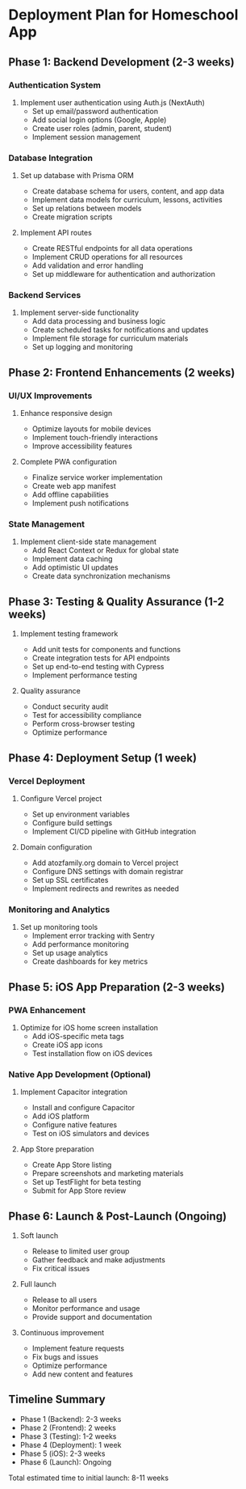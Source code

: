 # Deployment Plan for Homeschool App

## Phase 1: Backend Development (2-3 weeks)

### Authentication System
1. Implement user authentication using Auth.js (NextAuth)
   - Set up email/password authentication
   - Add social login options (Google, Apple)
   - Create user roles (admin, parent, student)
   - Implement session management

### Database Integration
1. Set up database with Prisma ORM
   - Create database schema for users, content, and app data
   - Implement data models for curriculum, lessons, activities
   - Set up relations between models
   - Create migration scripts

2. Implement API routes
   - Create RESTful endpoints for all data operations
   - Implement CRUD operations for all resources
   - Add validation and error handling
   - Set up middleware for authentication and authorization

### Backend Services
1. Implement server-side functionality
   - Add data processing and business logic
   - Create scheduled tasks for notifications and updates
   - Implement file storage for curriculum materials
   - Set up logging and monitoring

## Phase 2: Frontend Enhancements (2 weeks)

### UI/UX Improvements
1. Enhance responsive design
   - Optimize layouts for mobile devices
   - Implement touch-friendly interactions
   - Improve accessibility features

2. Complete PWA configuration
   - Finalize service worker implementation
   - Create web app manifest
   - Add offline capabilities
   - Implement push notifications

### State Management
1. Implement client-side state management
   - Add React Context or Redux for global state
   - Implement data caching
   - Add optimistic UI updates
   - Create data synchronization mechanisms

## Phase 3: Testing & Quality Assurance (1-2 weeks)

1. Implement testing framework
   - Add unit tests for components and functions
   - Create integration tests for API endpoints
   - Set up end-to-end testing with Cypress
   - Implement performance testing

2. Quality assurance
   - Conduct security audit
   - Test for accessibility compliance
   - Perform cross-browser testing
   - Optimize performance

## Phase 4: Deployment Setup (1 week)

### Vercel Deployment
1. Configure Vercel project
   - Set up environment variables
   - Configure build settings
   - Implement CI/CD pipeline with GitHub integration

2. Domain configuration
   - Add atozfamily.org domain to Vercel project
   - Configure DNS settings with domain registrar
   - Set up SSL certificates
   - Implement redirects and rewrites as needed

### Monitoring and Analytics
1. Set up monitoring tools
   - Implement error tracking with Sentry
   - Add performance monitoring
   - Set up usage analytics
   - Create dashboards for key metrics

## Phase 5: iOS App Preparation (2-3 weeks)

### PWA Enhancement
1. Optimize for iOS home screen installation
   - Add iOS-specific meta tags
   - Create iOS app icons
   - Test installation flow on iOS devices

### Native App Development (Optional)
1. Implement Capacitor integration
   - Install and configure Capacitor
   - Add iOS platform
   - Configure native features
   - Test on iOS simulators and devices

2. App Store preparation
   - Create App Store listing
   - Prepare screenshots and marketing materials
   - Set up TestFlight for beta testing
   - Submit for App Store review

## Phase 6: Launch & Post-Launch (Ongoing)

1. Soft launch
   - Release to limited user group
   - Gather feedback and make adjustments
   - Fix critical issues

2. Full launch
   - Release to all users
   - Monitor performance and usage
   - Provide support and documentation

3. Continuous improvement
   - Implement feature requests
   - Fix bugs and issues
   - Optimize performance
   - Add new content and features

## Timeline Summary
- Phase 1 (Backend): 2-3 weeks
- Phase 2 (Frontend): 2 weeks
- Phase 3 (Testing): 1-2 weeks
- Phase 4 (Deployment): 1 week
- Phase 5 (iOS): 2-3 weeks
- Phase 6 (Launch): Ongoing

Total estimated time to initial launch: 8-11 weeks
